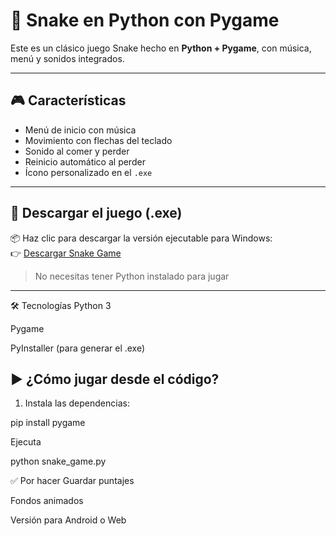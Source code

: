 # 🐍 Snake en Python con Pygame

Este es un clásico juego Snake hecho en **Python + Pygame**, con música, menú y sonidos integrados.

---

## 🎮 Características

- Menú de inicio con música
- Movimiento con flechas del teclado
- Sonido al comer y perder
- Reinicio automático al perder
- Ícono personalizado en el `.exe`

---

## 🔽 Descargar el juego (.exe)

📦 Haz clic para descargar la versión ejecutable para Windows:  
👉 [Descargar Snake Game](https://www.dropbox.com/scl/fi/um09feejxg2hd9iar2s0q/snake_game.exe?rlkey=nb8iirry38lh7myk6pzo198co&st=0ifsofem&dl=1)

> No necesitas tener Python instalado para jugar

---

🛠 Tecnologías
Python 3

Pygame

PyInstaller (para generar el .exe)



## ▶️ ¿Cómo jugar desde el código?

1. Instala las dependencias:


pip install pygame

Ejecuta


python snake_game.py



✅ Por hacer
Guardar puntajes

Fondos animados

Versión para Android o Web
